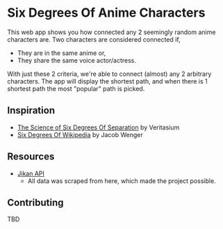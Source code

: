 # Six Degrees Of Anime Characters

This web app shows you how connected any 2 seemingly random anime characters are.
Two characters are considered connected if,

- They are in the same anime or,
- They share the same voice actor/actress.

With just these 2 criteria, we're able to connect (almost) any 2 arbitrary characters. 
The app will display the shortest path, and when there is 1 shortest path the most "popular"
path is picked. 

## Inspiration

- [The Science of Six Degrees Of Separation](https://www.youtube.com/watch?v=TcxZSmzPw8k) by Veritasium
- [Six Degrees Of Wikipedia](https://www.sixdegreesofwikipedia.com/) by Jacob Wenger

## Resources

- [Jikan API](https://jikan.moe/)
    - All data was scraped from here, which made the project possible.

    
 ## Contributing
TBD

